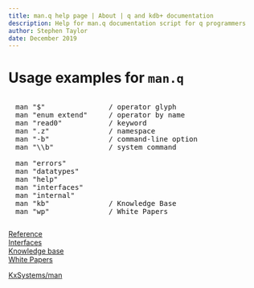 ```yaml
---
title: man.q help page | About | q and kdb+ documentation
description: Help for man.q documentation script for q programmers
author: Stephen Taylor
date: December 2019
---
```

# Usage examples for `man.q`



<pre style="padding: 1em">
man "$"               / operator glyph
man "enum extend"     / operator by name
man "read0"           / keyword
man ".z"              / namespace
man "-b"              / command-line option
man "\\b"             / system command

man "errors"
man "datatypes"
man "help"
man "interfaces"
man "internal"
man "kb"              / Knowledge Base
man "wp"              / White Papers
</pre>


<i class="fas fa-book"></i>
[Reference](../ref/index.md)
<br>
<i class="far fa-handshake"></i>
[Interfaces](../interfaces/index.md)
<br>
<i class="fas fa-graduation-cap"></i>
[Knowledge base](../kb/index.md)
<br>
<i class="far fa-map"></i>
[White Papers](../wp/index.md)

<i class="fab fa-github"></i>
[KxSystems/man](https://github.com/kxsystems/man)